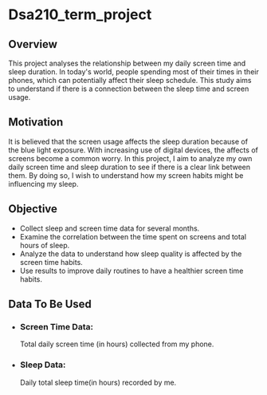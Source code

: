 # Dsa210_term_project
## Overview 
This project analyses the relationship between my daily screen time and sleep duration. In today's world, people spending most of their times in their phones, which can potentially affect their sleep schedule. This study aims to understand if there is a connection between the sleep time and screen usage. 
## Motivation
It is believed that the screen usage affects the sleep duration because of the blue light exposure. With increasing use of digital devices, the affects of screens become a common worry.  In this project, I aim to analyze my own daily screen time and sleep duration to see if there is a clear link between them. By doing so, I wish to understand how my screen habits might be influencing my sleep. 
## Objective
- Collect sleep and screen time data for several months.  
- Examine the correlation between the time spent on screens and total hours of sleep.
-  Analyze the data to understand how sleep quality is affected by the screen time habits.
-  Use results to improve daily routines to have a healthier screen time habits.
## Data To Be Used
- ### Screen Time Data:
  Total daily screen time (in hours) collected from my phone.
- ### Sleep Data:
  Daily total sleep time(in hours) recorded by me. 
  

